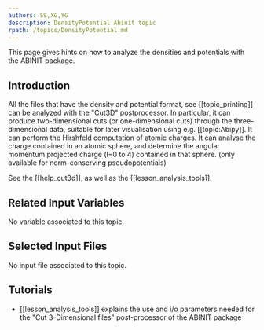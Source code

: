 ```yaml
---
authors: SS,XG,YG
description: DensityPotential Abinit topic
rpath: /topics/DensityPotential.md
---
```

<!--
This file is automatically generated by mksite.py. All changes will be lost.
Change the input yaml files or the python code
-->

This page gives hints on how to analyze the densities and potentials with the ABINIT package.

## Introduction

All the files that have the density and potential format, see
[[topic_printing]] can be analyzed with the "Cut3D" postprocessor. In
particular, it can produce two-dimensional cuts (or one-dimensional cuts)
through the three-dimensional data, suitable for later visualisation using
e.g. [[topic:Abipy]]. It can perform the Hirshfeld computation of atomic
charges. It can analyse the charge contained in an atomic sphere, and
determine the angular momentum projected charge (l=0 to 4) contained in that
sphere. (only available for norm-conserving pseudopotentials)

See the [[help_cut3d]], as well as the [[lesson_analysis_tools]].



## Related Input Variables

No variable associated to this topic.

## Selected Input Files

No input file associated to this topic.

## Tutorials

* [[lesson_analysis_tools]] explains the use and i/o parameters needed for the "Cut 3-Dimensional files" post-processor of the ABINIT package

